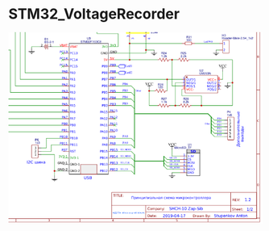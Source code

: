 # STM32_VoltageRecorder

![Иллюстрация к проекту](https://github.com/Eleprog/STM32_VoltageRecorder/blob/master/VR.STM32.V4/shem.png)
